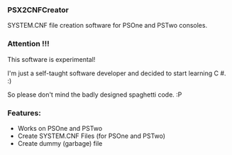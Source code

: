 ### PSX2CNFCreator
SYSTEM.CNF file creation software for PSOne and PSTwo consoles.

### Attention !!!
This software is experimental!

I'm just a self-taught software developer and decided to start learning C #. :)

So please don't mind the badly designed spaghetti code. :P

### Features:
* Works on PSOne and PSTwo
* Create SYSTEM.CNF Files (for PSOne and PSTwo)
* Create dummy (garbage) file
